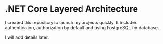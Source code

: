 # .NET Core Layered Architecture
I created this repository to launch my projects quickly. It includes authentication, authorization by default and using PostgreSQL for database.

I will add details later.
